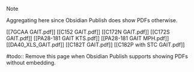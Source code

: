 > [!note]
> Aggregating here since Obsidian Publish does show PDFs otherwise.

[[7GCAA GAIT.pdf]]
[[C152 GAIT.pdf]]
[[C172N GAIT.pdf]]
[[C172S GAIT.pdf]]
[[PA28-181 GAIT KTS.pdf]]
[[PA28-181 GAIT MPH.pdf]]
[[DA40_XLS_GAIT.pdf]]
[[C182T GAIT.pdf]]
[[C182P with STC GAIT.pdf]]


#todo:: Remove this page when Obsidian Publish supports showing PDFs without embedding.